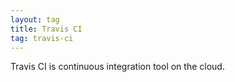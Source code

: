 ```yaml
---
layout: tag
title: Travis CI
tag: travis-ci
---
```


Travis CI is continuous integration tool on the cloud. 